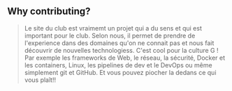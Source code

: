 ## Why contributing? 
> Le site du club est vraimemt un projet qui a du sens et qui est important pour le club.
> Selon nous, il permet de prendre de l'experience dans des domaines qu'on ne connait pas et
> nous fait découvrir de nouvelles technologiess.
> C'est cool pour la culture G ! 
> Par exemple les frameworks de Web, le réseau, la sécurité, Docker et les containers, Linux,
> les pipelines de dev et le DevOps ou même simplement git et GitHub.
> Et vous pouvez piocher la dedans ce qui vous plaît!!

